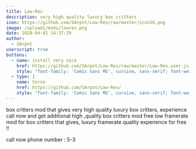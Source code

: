 ```yaml
---
title: Low-Res
description: very high quality luxury box critters
icon: https://github.com/SArpnt/Low-Res/raw/master/icon16.png
image: /uploads/mods/lowres.png
date: 2020-04-01 14:37:29
author:
  - SArpnt
userscript: true
buttons:
  - name: install very nice
    href: https://github.com/SArpnt/Low-Res/raw/master/Low-Res.user.js
    style: "font-family: 'Comic Sans MS', cursive, sans-serif; font-weight: normal;"
  - type: 1
    name: Sorse
    href: https://github.com/SArpnt/Low-Res/
    style: "font-family: 'Comic Sans MS', cursive, sans-serif; font-weight: normal;"
---
```

box critters mod that gives very high quality luxury box critters, experience
call now and get additional high ,quality box critters mod free low framerate
mod for box critters that gives, luxury framerate quality experience for free
!!

call now phone number : 5-3


